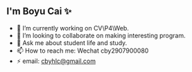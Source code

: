 ## I'm Boyu Cai ✨

<!--
**dmucby/dmucby** is a ✨ _special_ ✨ repository because its `README.md` (this file) appears on your GitHub profile.

Here are some ideas to get you started:

- 🔭 I’m currently working on ...
- 🌱 I’m currently learning ...
- 👯 I’m looking to collaborate on ...
- 🤔 I’m looking for help with ...
- 💬 Ask me about ...
- 📫 How to reach me: ...
- 😄 Pronouns: ...
- ⚡ Fun fact: ...
-->

- 🔭 I’m currently working on CV\P4\Web.
- 👯 I’m looking to collaborate on making interesting program.
- 💬 Ask me about student life and study.
- 📫 How to reach me: Wechat cby2907900080
- ⚡ email: cbyhlc@gmail.com
